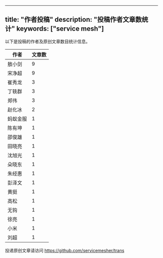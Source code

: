 
---
title: "作者投稿"
description: "投稿作者文章数统计"
keywords: ["service mesh"]
---

以下是投稿的作者及原创文章数目统计信息。

| 作者 | 文章数 |
| ---- | ---- |
|敖小剑 | 9|
|宋净超 | 9|
|崔秀龙 | 3|
|丁轶群 | 3|
|郑伟 | 3|
|赵化冰 | 2|
|蚂蚁金服 | 1|
|陈有坤 | 1|
|邵俊雄 | 1|
|田晓亮 | 1|
|沈旭光 | 1|
|朵晓东 | 1|
|朱经惠 | 1|
|彭泽文 | 1|
|黄挺 | 1|
|高松 | 1|
|无钩 | 1|
|徐亮 | 1|
|小米 | 1|
|刘超 | 1|
投递原创文章请访问 https://github.com/servicemesher/trans
